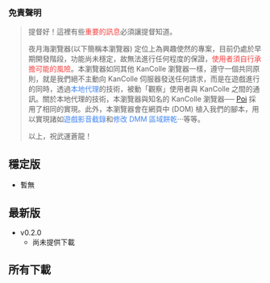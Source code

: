 <style>
span.red {
  color: #f44141;
}
span.blue {
  color: #4286f4;
}
</style>

### 免責聲明
> 
> 提督好！這裡有些<span class="red">重要的訊息</span>必須讓提督知道。
>
> 夜月海瀏覽器(以下簡稱本瀏覽器) 定位上為興趣使然的專案，目前仍處於早期開發階段，功能尚未穩定，故無法進行任何程度的保證，<span class="red">使用者須自行承擔可能的風險</span>。本瀏覽器如同其他 KanColle 瀏覽器一樣，遵守一個共同原則，就是我們絕不主動向 KanColle 伺服器發送任何請求，而是在遊戲進行的同時，透過<span class="blue">本地代理</span>的技術，被動「觀察」使用者與 KanColle 之間的通訊。關於本地代理的技術，本瀏覽器與知名的 KanColle 瀏覽器── <a href="https://github.com/poooi/poi">Poi</a> 採用了相同的實現。此外，本瀏覽器會在網頁中 (DOM) 植入我們的腳本，用以實現諸如<span class="blue">遊戲影音截錄</span>和<span class="blue">修改 DMM 區域餅乾</span>‧‧‧等等。
> 
> 以上，祝武運蒼龍！

## 穩定版 <Badge text="推薦" type="tip" />
- 暫無

## 最新版 <Badge text="測試" type="warn" />
- v0.2.0
  - 尚未提供下載

## 所有下載
